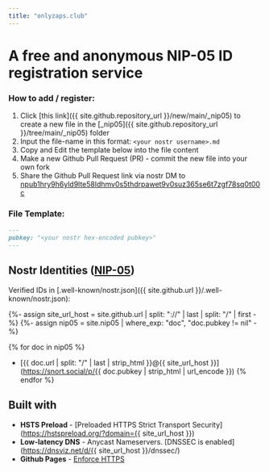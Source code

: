 ```yaml
---
title: "onlyzaps.club"
---
```

# A free and anonymous NIP-05 ID registration service

### How to add / register:
1. Click [this link]({{ site.github.repository_url }}/new/main/_nip05) to create a new file in the [_nip05]({{ site.github.repository_url }}/tree/main/_nip05) folder
1. Input the file-name in this format: `<your nostr username>.md`
1. Copy and Edit the template below into the file content
1. Make a new Github Pull Request (PR) - commit the new file into your own fork
1. Share the Github Pull Request link via nostr DM to [npub1hry9h6yld9lte58ldhmv0s5thdrpawet9v0suz365se6t7zgf78sq0t00c](https://dsh.re/a9ff9)

### File Template:
```md
---
pubkey: "<your nostr hex-encoded pubkey>"
---
```


## Nostr Identities ([NIP-05](https://nostr.how/en/guides/get-verified#self-hosted))

Verified IDs in [.well-known/nostr.json]({{ site.github.url }}/.well-known/nostr.json):

{%- assign site_url_host = site.github.url | split: "://" | last | split: "/" | first -%}
{%- assign nip05 = site.nip05 | where_exp: "doc", "doc.pubkey != nil" -%}

{% for doc in nip05 %}
  * [{{ doc.url | split: "/" | last | strip_html }}@{{ site_url_host }}](https://snort.social/p/{{ doc.pubkey | strip_html | url_encode }})
{% endfor %}


## Built with
- **HSTS Preload** - [Preloaded HTTPS Strict Transport Security](https://hstspreload.org/?domain={{ site_url_host }})
- **Low-latency DNS** - Anycast Nameservers. [DNSSEC is enabled](https://dnsviz.net/d/{{ site_url_host }}/dnssec/)
- **Github Pages** - [Enforce HTTPS](https://docs.github.com/en/pages/getting-started-with-github-pages/securing-your-github-pages-site-with-https)
